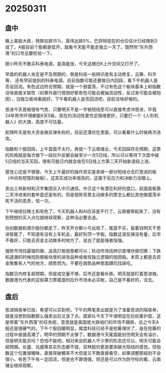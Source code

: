 # 20250311

## 盘中

晚上美股大跌，特斯拉跌15%，英伟达跌5%，巴菲特现在的仓位估计已经降到3成了。A股目前个股都是低开，就看今天能不能走独立一天了。既然吹“东升西落”的口号总要检验一下。

胆小昨天不敢买科泰电源，是真能涨，今天这根日K上升空间又打开了。

早盘的机器人肯定是不及预期的，倒是科技一些辨识度有主动修复。云赛、科华等， 还有早前提到的科泰电源。目前指数可能还要做日内回踩，看下午机器人是否会回流。有色这边符合预期，就是一个弱震荡，不过有色这个板块基本上和指数没啥直接关联性（如果外面行情很好那有色可能会被抽流动性，反过来可能会被抱团），当独立板块看就好。下午看机器人是否回流吧，目前没啥好做的。

思进今天首板很有气势，只要明天不是一字板短线至可以直接考虑冲思进，毕竟24年熊市环境都能6天5板，现在的流动性更充足情绪更好，只要打一个《人形机器人》的大旗，高度不可估量。

航锦昨天是有大资金做反弹失败的，目前还潜伏在里面，可以看看什么时候再次进攻。

指数和个股回踩，上午盘面不太行。再提一下云南锗业，今天回踩符合预期，这票的风格就是每次做下一段拉升前都会破至少一次5日线，所以可以等待下次盘中破5日线的当天买回，很有可能日内就会收在5日线上方第二天开始新波段上涨。

感觉心还是不够狠，今天上午最好的操作其实是卖掉一部分短线仓去打思进的板（中间有短暂的破板），这其实成功率很高的，这属于反应力和决断力没跟上。

卖出三祥新材和汉宇集团买入中贝通信。中贝这个有潜在利好的盘口，前面首板第二天冲进来的套牢盘还是有的，但是弱势背景主动做多的票怎么都比其他做震荡半死不活的高贵，信一次。

下午继续拉稀土和有色了，今天机器人和AI应该是不行了。云南被带起来了，没有到预想的买入点位就继续观察，这种没必要去追。

协创数据和德尔股份都走了，昨天开仓都小亏出局了，尾盘不买，留着钱明天干思进智能了，不知道有没有上车机会，最好别顶一字板。指数这波反弹没有量，后市不看好，只能去资金主动做多的地方了，说白了就是强者恒强。

强势市场找最强的做，追高打板低吸都可以；轮动市场找辨识度埋伏做切换；下跌和退潮的时候找防御板块里的进攻品种或者找独立逻辑的抱团股。本质上都是去资金聚集有人气的地方，顺势而为。不要在弱势品种里面蹲坑找屎吃。

指数日内修复超预期，但是成交量不够，后市还是看补跌。明天就是盯着思进做。数据港为代表的这些算力票尾盘的拉升市场未必买帐，自己是不看好的，没去。

## 盘后

思进隔夜单已挂，希望可以买到吧，下午的两笔卖出就是为了准备思进的隔夜单，就是没想到指数那么强卖出后又涨了点。国家队今天下午很明显在拉权重护盘，这是带着“东升西落”的任务呢，意思就是美国佬大跌咱们的市场不跟跌，总之今天A股还是很硬气的。下午个股回暖明显，尾盘科技已经不是抢筹埋伏了，是在抢筹的过程中直接高潮了，明早的预期不太够了。数据港今天尾盘能封住明天会有溢价，但是明天能买吗？恐怕不能吧。相对来说机器人不少票的形态还可以，明天可能会超预期。长盛、兆威等其实形态都不错，双林股份更是要突破大阳线的感觉。但指数这个位置很暧昧，直接突破概率不大但是又不敢直接看空，如果调整那级别不会很小。有色下午有一定回流，但是也不算很强，但还是可以作为防守标的看，云南锗业继续观察。

